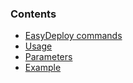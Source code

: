 ### Contents

*   [EasyDeploy commands](#redeploy)
*   [Usage](#usage-redeploy)
*   [Parameters](#params-redeploy)
*   [Example](#example-redeploy)
    
   



